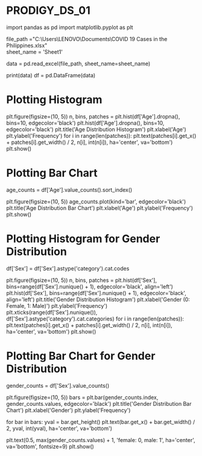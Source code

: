 # PRODIGY_DS_01
import pandas as pd
import matplotlib.pyplot as plt

file_path ="C:\\Users\\LENOVO\\Documents\\COVID 19 Cases in the Philippines.xlsx"  
sheet_name = 'Sheet1'

data = pd.read_excel(file_path, sheet_name=sheet_name)

print(data)
df = pd.DataFrame(data)

# Plotting Histogram
plt.figure(figsize=(10, 5))
n, bins, patches = plt.hist(df['Age'].dropna(), bins=10, edgecolor='black')
plt.hist(df['Age'].dropna(), bins=10, edgecolor='black')
plt.title('Age Distribution Histogram')
plt.xlabel('Age')
plt.ylabel('Frequency')
for i in range(len(patches)):
    plt.text(patches[i].get_x() + patches[i].get_width() / 2, n[i], int(n[i]), ha='center', va='bottom')
plt.show()

# Plotting Bar Chart
age_counts = df['Age'].value_counts().sort_index()

plt.figure(figsize=(10, 5))
age_counts.plot(kind='bar', edgecolor='black')
plt.title('Age Distribution Bar Chart')
plt.xlabel('Age')
plt.ylabel('Frequency')
plt.show()


# Plotting Histogram for Gender Distribution

df['Sex'] = df['Sex'].astype('category').cat.codes

plt.figure(figsize=(10, 5))
n, bins, patches = plt.hist(df['Sex'], bins=range(df['Sex'].nunique() + 1), edgecolor='black', align='left')
plt.hist(df['Sex'], bins=range(df['Sex'].nunique() + 1), edgecolor='black', align='left')
plt.title('Gender Distribution Histogram')
plt.xlabel('Gender (0: Female, 1: Male)')
plt.ylabel('Frequency')
plt.xticks(range(df['Sex'].nunique()), df['Sex'].astype('category').cat.categories)
for i in range(len(patches)):
    plt.text(patches[i].get_x() + patches[i].get_width() / 2, n[i], int(n[i]), ha='center', va='bottom')
plt.show()

# Plotting Bar Chart for Gender Distribution
gender_counts = df['Sex'].value_counts()

plt.figure(figsize=(10, 5))
bars = plt.bar(gender_counts.index, gender_counts.values, edgecolor='black')
plt.title('Gender Distribution Bar Chart')
plt.xlabel('Gender')
plt.ylabel('Frequency')

for bar in bars:
    yval = bar.get_height()
    plt.text(bar.get_x() + bar.get_width() / 2, yval, int(yval), ha='center', va='bottom')
    
plt.text(0.5, max(gender_counts.values) + 1, 'female: 0, male: 1', ha='center', va='bottom', fontsize=9)
plt.show()
